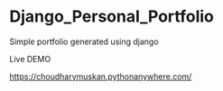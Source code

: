 # Django_Personal_Portfolio
Simple portfolio generated using django

Live DEMO

https://choudharymuskan.pythonanywhere.com/
